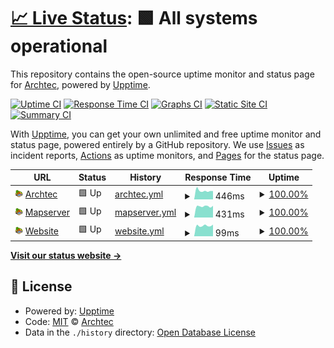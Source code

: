 # [📈 Live Status](https://Archtec-io.github.io/statuspage): <!--live status--> **🟩 All systems operational**

This repository contains the open-source uptime monitor and status page for [Archtec](https://Archtec-io.github.io/statuspage), powered by [Upptime](https://github.com/upptime/upptime).

[![Uptime CI](https://github.com/Archtec-io/statuspage/workflows/Uptime%20CI/badge.svg)](https://github.com/Archtec-io/statuspage/actions?query=workflow%3A%22Uptime+CI%22)
[![Response Time CI](https://github.com/Archtec-io/statuspage/workflows/Response%20Time%20CI/badge.svg)](https://github.com/Archtec-io/statuspage/actions?query=workflow%3A%22Response+Time+CI%22)
[![Graphs CI](https://github.com/Archtec-io/statuspage/workflows/Graphs%20CI/badge.svg)](https://github.com/Archtec-io/statuspage/actions?query=workflow%3A%22Graphs+CI%22)
[![Static Site CI](https://github.com/Archtec-io/statuspage/workflows/Static%20Site%20CI/badge.svg)](https://github.com/Archtec-io/statuspage/actions?query=workflow%3A%22Static+Site+CI%22)
[![Summary CI](https://github.com/Archtec-io/statuspage/workflows/Summary%20CI/badge.svg)](https://github.com/Archtec-io/statuspage/actions?query=workflow%3A%22Summary+CI%22)

With [Upptime](https://upptime.js.org), you can get your own unlimited and free uptime monitor and status page, powered entirely by a GitHub repository. We use [Issues](https://github.com/Archtec-io/statuspage/issues) as incident reports, [Actions](https://github.com/Archtec-io/statuspage/actions) as uptime monitors, and [Pages](https://Archtec-io.github.io/statuspage) for the status page.

<!--start: status pages-->
<!-- This summary is generated by Upptime (https://github.com/upptime/upptime) -->
<!-- Do not edit this manually, your changes will be overwritten -->
<!-- prettier-ignore -->
| URL | Status | History | Response Time | Uptime |
| --- | ------ | ------- | ------------- | ------ |
| <img alt="" src="https://raw.githubusercontent.com/Archtec-io/statuspage/master/archtec.png" height="13"> [Archtec](https://archtec.niklp.net/mtalive) | 🟩 Up | [archtec.yml](https://github.com/Archtec-io/statuspage/commits/HEAD/history/archtec.yml) | <details><summary><img alt="Response time graph" src="./graphs/archtec/response-time-week.png" height="20"> 446ms</summary><br><a href="https://Archtec-io.github.io/statuspage/history/archtec"><img alt="Response time 552" src="https://img.shields.io/endpoint?url=https%3A%2F%2Fraw.githubusercontent.com%2FArchtec-io%2Fstatuspage%2FHEAD%2Fapi%2Farchtec%2Fresponse-time.json"></a><br><a href="https://Archtec-io.github.io/statuspage/history/archtec"><img alt="24-hour response time 466" src="https://img.shields.io/endpoint?url=https%3A%2F%2Fraw.githubusercontent.com%2FArchtec-io%2Fstatuspage%2FHEAD%2Fapi%2Farchtec%2Fresponse-time-day.json"></a><br><a href="https://Archtec-io.github.io/statuspage/history/archtec"><img alt="7-day response time 446" src="https://img.shields.io/endpoint?url=https%3A%2F%2Fraw.githubusercontent.com%2FArchtec-io%2Fstatuspage%2FHEAD%2Fapi%2Farchtec%2Fresponse-time-week.json"></a><br><a href="https://Archtec-io.github.io/statuspage/history/archtec"><img alt="30-day response time 516" src="https://img.shields.io/endpoint?url=https%3A%2F%2Fraw.githubusercontent.com%2FArchtec-io%2Fstatuspage%2FHEAD%2Fapi%2Farchtec%2Fresponse-time-month.json"></a><br><a href="https://Archtec-io.github.io/statuspage/history/archtec"><img alt="1-year response time 552" src="https://img.shields.io/endpoint?url=https%3A%2F%2Fraw.githubusercontent.com%2FArchtec-io%2Fstatuspage%2FHEAD%2Fapi%2Farchtec%2Fresponse-time-year.json"></a></details> | <details><summary><a href="https://Archtec-io.github.io/statuspage/history/archtec">100.00%</a></summary><a href="https://Archtec-io.github.io/statuspage/history/archtec"><img alt="All-time uptime 99.95%" src="https://img.shields.io/endpoint?url=https%3A%2F%2Fraw.githubusercontent.com%2FArchtec-io%2Fstatuspage%2FHEAD%2Fapi%2Farchtec%2Fuptime.json"></a><br><a href="https://Archtec-io.github.io/statuspage/history/archtec"><img alt="24-hour uptime 100.00%" src="https://img.shields.io/endpoint?url=https%3A%2F%2Fraw.githubusercontent.com%2FArchtec-io%2Fstatuspage%2FHEAD%2Fapi%2Farchtec%2Fuptime-day.json"></a><br><a href="https://Archtec-io.github.io/statuspage/history/archtec"><img alt="7-day uptime 100.00%" src="https://img.shields.io/endpoint?url=https%3A%2F%2Fraw.githubusercontent.com%2FArchtec-io%2Fstatuspage%2FHEAD%2Fapi%2Farchtec%2Fuptime-week.json"></a><br><a href="https://Archtec-io.github.io/statuspage/history/archtec"><img alt="30-day uptime 99.95%" src="https://img.shields.io/endpoint?url=https%3A%2F%2Fraw.githubusercontent.com%2FArchtec-io%2Fstatuspage%2FHEAD%2Fapi%2Farchtec%2Fuptime-month.json"></a><br><a href="https://Archtec-io.github.io/statuspage/history/archtec"><img alt="1-year uptime 99.95%" src="https://img.shields.io/endpoint?url=https%3A%2F%2Fraw.githubusercontent.com%2FArchtec-io%2Fstatuspage%2FHEAD%2Fapi%2Farchtec%2Fuptime-year.json"></a></details>
| <img alt="" src="https://raw.githubusercontent.com/Archtec-io/statuspage/master/archtec.png" height="13"> [Mapserver](https://archmap.niklp.net/) | 🟩 Up | [mapserver.yml](https://github.com/Archtec-io/statuspage/commits/HEAD/history/mapserver.yml) | <details><summary><img alt="Response time graph" src="./graphs/mapserver/response-time-week.png" height="20"> 431ms</summary><br><a href="https://Archtec-io.github.io/statuspage/history/mapserver"><img alt="Response time 571" src="https://img.shields.io/endpoint?url=https%3A%2F%2Fraw.githubusercontent.com%2FArchtec-io%2Fstatuspage%2FHEAD%2Fapi%2Fmapserver%2Fresponse-time.json"></a><br><a href="https://Archtec-io.github.io/statuspage/history/mapserver"><img alt="24-hour response time 385" src="https://img.shields.io/endpoint?url=https%3A%2F%2Fraw.githubusercontent.com%2FArchtec-io%2Fstatuspage%2FHEAD%2Fapi%2Fmapserver%2Fresponse-time-day.json"></a><br><a href="https://Archtec-io.github.io/statuspage/history/mapserver"><img alt="7-day response time 431" src="https://img.shields.io/endpoint?url=https%3A%2F%2Fraw.githubusercontent.com%2FArchtec-io%2Fstatuspage%2FHEAD%2Fapi%2Fmapserver%2Fresponse-time-week.json"></a><br><a href="https://Archtec-io.github.io/statuspage/history/mapserver"><img alt="30-day response time 497" src="https://img.shields.io/endpoint?url=https%3A%2F%2Fraw.githubusercontent.com%2FArchtec-io%2Fstatuspage%2FHEAD%2Fapi%2Fmapserver%2Fresponse-time-month.json"></a><br><a href="https://Archtec-io.github.io/statuspage/history/mapserver"><img alt="1-year response time 571" src="https://img.shields.io/endpoint?url=https%3A%2F%2Fraw.githubusercontent.com%2FArchtec-io%2Fstatuspage%2FHEAD%2Fapi%2Fmapserver%2Fresponse-time-year.json"></a></details> | <details><summary><a href="https://Archtec-io.github.io/statuspage/history/mapserver">100.00%</a></summary><a href="https://Archtec-io.github.io/statuspage/history/mapserver"><img alt="All-time uptime 99.96%" src="https://img.shields.io/endpoint?url=https%3A%2F%2Fraw.githubusercontent.com%2FArchtec-io%2Fstatuspage%2FHEAD%2Fapi%2Fmapserver%2Fuptime.json"></a><br><a href="https://Archtec-io.github.io/statuspage/history/mapserver"><img alt="24-hour uptime 100.00%" src="https://img.shields.io/endpoint?url=https%3A%2F%2Fraw.githubusercontent.com%2FArchtec-io%2Fstatuspage%2FHEAD%2Fapi%2Fmapserver%2Fuptime-day.json"></a><br><a href="https://Archtec-io.github.io/statuspage/history/mapserver"><img alt="7-day uptime 100.00%" src="https://img.shields.io/endpoint?url=https%3A%2F%2Fraw.githubusercontent.com%2FArchtec-io%2Fstatuspage%2FHEAD%2Fapi%2Fmapserver%2Fuptime-week.json"></a><br><a href="https://Archtec-io.github.io/statuspage/history/mapserver"><img alt="30-day uptime 100.00%" src="https://img.shields.io/endpoint?url=https%3A%2F%2Fraw.githubusercontent.com%2FArchtec-io%2Fstatuspage%2FHEAD%2Fapi%2Fmapserver%2Fuptime-month.json"></a><br><a href="https://Archtec-io.github.io/statuspage/history/mapserver"><img alt="1-year uptime 99.96%" src="https://img.shields.io/endpoint?url=https%3A%2F%2Fraw.githubusercontent.com%2FArchtec-io%2Fstatuspage%2FHEAD%2Fapi%2Fmapserver%2Fuptime-year.json"></a></details>
| <img alt="" src="https://raw.githubusercontent.com/Archtec-io/statuspage/master/archtec.png" height="13"> [Website](https://archtec.niklp.net/) | 🟩 Up | [website.yml](https://github.com/Archtec-io/statuspage/commits/HEAD/history/website.yml) | <details><summary><img alt="Response time graph" src="./graphs/website/response-time-week.png" height="20"> 99ms</summary><br><a href="https://Archtec-io.github.io/statuspage/history/website"><img alt="Response time 156" src="https://img.shields.io/endpoint?url=https%3A%2F%2Fraw.githubusercontent.com%2FArchtec-io%2Fstatuspage%2FHEAD%2Fapi%2Fwebsite%2Fresponse-time.json"></a><br><a href="https://Archtec-io.github.io/statuspage/history/website"><img alt="24-hour response time 97" src="https://img.shields.io/endpoint?url=https%3A%2F%2Fraw.githubusercontent.com%2FArchtec-io%2Fstatuspage%2FHEAD%2Fapi%2Fwebsite%2Fresponse-time-day.json"></a><br><a href="https://Archtec-io.github.io/statuspage/history/website"><img alt="7-day response time 99" src="https://img.shields.io/endpoint?url=https%3A%2F%2Fraw.githubusercontent.com%2FArchtec-io%2Fstatuspage%2FHEAD%2Fapi%2Fwebsite%2Fresponse-time-week.json"></a><br><a href="https://Archtec-io.github.io/statuspage/history/website"><img alt="30-day response time 112" src="https://img.shields.io/endpoint?url=https%3A%2F%2Fraw.githubusercontent.com%2FArchtec-io%2Fstatuspage%2FHEAD%2Fapi%2Fwebsite%2Fresponse-time-month.json"></a><br><a href="https://Archtec-io.github.io/statuspage/history/website"><img alt="1-year response time 156" src="https://img.shields.io/endpoint?url=https%3A%2F%2Fraw.githubusercontent.com%2FArchtec-io%2Fstatuspage%2FHEAD%2Fapi%2Fwebsite%2Fresponse-time-year.json"></a></details> | <details><summary><a href="https://Archtec-io.github.io/statuspage/history/website">100.00%</a></summary><a href="https://Archtec-io.github.io/statuspage/history/website"><img alt="All-time uptime 99.97%" src="https://img.shields.io/endpoint?url=https%3A%2F%2Fraw.githubusercontent.com%2FArchtec-io%2Fstatuspage%2FHEAD%2Fapi%2Fwebsite%2Fuptime.json"></a><br><a href="https://Archtec-io.github.io/statuspage/history/website"><img alt="24-hour uptime 100.00%" src="https://img.shields.io/endpoint?url=https%3A%2F%2Fraw.githubusercontent.com%2FArchtec-io%2Fstatuspage%2FHEAD%2Fapi%2Fwebsite%2Fuptime-day.json"></a><br><a href="https://Archtec-io.github.io/statuspage/history/website"><img alt="7-day uptime 100.00%" src="https://img.shields.io/endpoint?url=https%3A%2F%2Fraw.githubusercontent.com%2FArchtec-io%2Fstatuspage%2FHEAD%2Fapi%2Fwebsite%2Fuptime-week.json"></a><br><a href="https://Archtec-io.github.io/statuspage/history/website"><img alt="30-day uptime 100.00%" src="https://img.shields.io/endpoint?url=https%3A%2F%2Fraw.githubusercontent.com%2FArchtec-io%2Fstatuspage%2FHEAD%2Fapi%2Fwebsite%2Fuptime-month.json"></a><br><a href="https://Archtec-io.github.io/statuspage/history/website"><img alt="1-year uptime 99.97%" src="https://img.shields.io/endpoint?url=https%3A%2F%2Fraw.githubusercontent.com%2FArchtec-io%2Fstatuspage%2FHEAD%2Fapi%2Fwebsite%2Fuptime-year.json"></a></details>

<!--end: status pages-->

[**Visit our status website →**](https://Archtec-io.github.io/statuspage)

## 📄 License

- Powered by: [Upptime](https://github.com/upptime/upptime)
- Code: [MIT](./LICENSE) © [Archtec](https://Archtec-io.github.io/statuspage)
- Data in the `./history` directory: [Open Database License](https://opendatacommons.org/licenses/odbl/1-0/)
